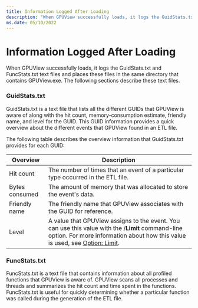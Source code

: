 ```yaml
---
title: Information Logged After Loading
description: "When GPUView successfully loads, it logs the GuidStats.txt and FuncStats.txt text files and places these files in the same directory that contains GPUView.exe."
ms.date: 05/10/2022
---
```


# Information Logged After Loading  

When GPUView successfully loads, it logs the GuidStats.txt and FuncStats.txt text files and places these files in the same directory that contains GPUView.exe. The following sections describe these text files.  

### GuidStats.txt  
GuidStats.txt is a text file that lists all the different GUIDs that GPUView is aware of along with the hit count, memory-consumption estimate, friendly name, and level for the GUID. This GUID information provides a quick overview about the different events that GPUView found in an ETL file.   

The following table describes the overview information that GuidStats.txt provides for each GUID:  

| Overview       | Description                                                                                                                                                                                         |
|----------------|-----------------------------------------------------------------------------------------------------------------------------------------------------------------------------------------------------|
| Hit count      | The number of times that an event of a particular type occurred in the ETL file.                                                                                                                    |
| Bytes consumed | The amount of memory that was allocated to store the event's data.                                                                                                                                  |
| Friendly name  | The friendly name that GPUView associates with the GUID for reference.                                                                                                                              |
| Level          | A value that GPUView assigns to the event. You can use this value with the /**Limit** command-line option. For more information about how this value is used, see [Option: Limit](option-limit.md). |


### FuncStats.txt  
FuncStats.txt is a text file that contains information about all profiled functions that GPUView is aware of. GPUView scans all processes and threads and summarizes the hit count and time spent in the functions. FuncStats.txt is useful for quickly determining whether a particular function was called during the generation of the ETL file.

